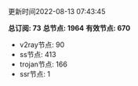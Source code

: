 更新时间2022-08-13 07:43:45

**总订阅: 73**
**总节点: 1964**
**有效节点: 670**
- v2ray节点: 90
- ss节点: 413
- trojan节点: 166
- ssr节点: 1

